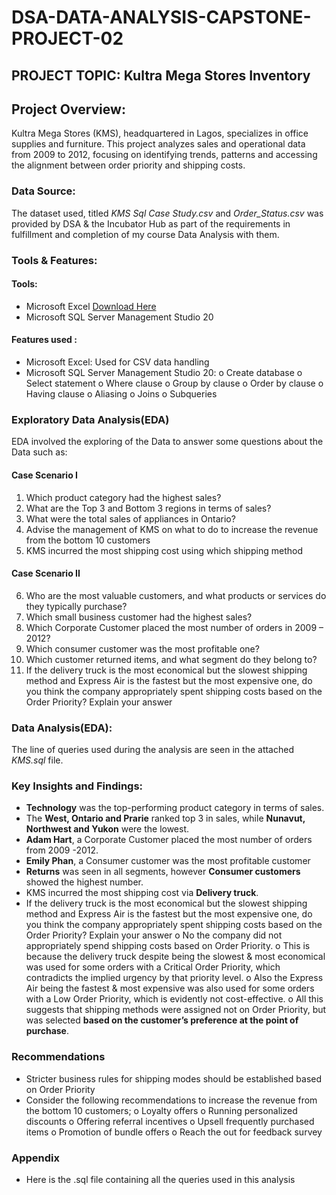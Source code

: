 # DSA-DATA-ANALYSIS-CAPSTONE-PROJECT-02
## PROJECT TOPIC: Kultra Mega Stores Inventory
## Project Overview: 
Kultra Mega Stores (KMS), headquartered in Lagos, specializes in office supplies and furniture. This project analyzes sales and operational data from 2009 to 2012, focusing on identifying trends, patterns and accessing the alignment between order priority and shipping costs.
### Data Source: 
The dataset used, titled  *KMS Sql Case Study.csv* and *Order_Status.csv* was provided by DSA & the Incubator Hub as part of the requirements in fulfillment and completion of my course Data Analysis with them. 

### Tools & Features: 
#### Tools: 
-	Microsoft Excel  [Download Here](http)
-	Microsoft SQL Server Management Studio 20 
#### Features used :
-	Microsoft Excel: Used for CSV data handling
-	Microsoft SQL Server Management Studio 20:
o	Create database
o	Select statement
o	Where clause
o	Group by clause
o	Order by clause
o	Having clause
o	Aliasing 
o	Joins
o	Subqueries 
### Exploratory Data Analysis(EDA)
EDA involved the exploring of the Data to answer some questions about the Data such as:
#### Case Scenario I
1. Which product category had the highest sales?
2. What are the Top 3 and Bottom 3 regions in terms of sales? 
3. What were the total sales of appliances in Ontario? 
4. Advise the management of KMS on what to do to increase the revenue from the bottom 10 customers 
5. KMS incurred the most shipping cost using which shipping method
#### Case Scenario II
6. Who are the most valuable customers, and what products or services do they typically purchase? 
7. Which small business customer had the highest sales? 
8. Which Corporate Customer placed the most number of orders in 2009 – 2012? 
9. Which consumer customer was the most profitable one? 
10. Which customer returned items, and what segment do they belong to? 
11. If the delivery truck is the most economical but the slowest shipping method and Express Air is the fastest but the most expensive one, do you think the company appropriately spent shipping costs based on the Order Priority? Explain your answer

### Data Analysis(EDA):
The line of queries used during the analysis are seen in the attached *KMS.sql* file.
### Key Insights and Findings:
-	**Technology** was the top-performing product category in terms of sales.
-	The **West, Ontario and Prarie** ranked top 3 in sales, while **Nunavut, Northwest and Yukon** were the lowest.
-	**Adam Hart**, a Corporate Customer placed the most number of orders from 2009 -2012.
-	**Emily Phan**, a Consumer customer was the most profitable customer
-	**Returns** was seen in all segments, however **Consumer customers** showed the highest number.
-	KMS incurred the most shipping cost via **Delivery truck**.
-	If the delivery truck is the most economical but the slowest shipping method and Express Air is the fastest but the most expensive one, do you think the company appropriately spent shipping costs based on the Order Priority? Explain your answer
o	No the company did not appropriately spend shipping costs based on Order Priority.
o	This is because the delivery truck despite being the slowest & most economical was used for some orders with a Critical Order Priority, which contradicts the implied urgency by that priority level. 
o	Also the Express Air being the fastest & most expensive was also used for some orders with a Low Order Priority, which is evidently not cost-effective.
o	All this suggests that shipping methods were assigned not on Order Priority, but was selected **based on the customer’s preference at the point of purchase**.
### Recommendations 
-	Stricter business rules for shipping modes should be established based on Order Priority
-	Consider the following recommendations to increase the revenue from the bottom 10 customers; 
o	Loyalty offers
o	Running personalized discounts
o	Offering referral incentives 
o	Upsell frequently purchased items
o	Promotion of bundle offers
o	Reach the out for feedback survey
### Appendix 
-	Here is the .sql file containing all the queries used in this analysis
